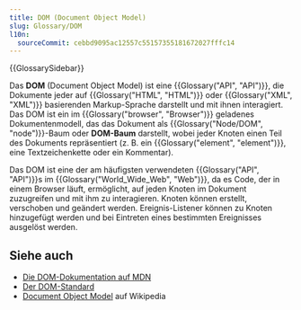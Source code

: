 ```yaml
---
title: DOM (Document Object Model)
slug: Glossary/DOM
l10n:
  sourceCommit: cebbd9095ac12557c55157355181672027fffc14
---
```


{{GlossarySidebar}}

Das **DOM** (Document Object Model) ist eine {{Glossary("API", "API")}}, die Dokumente jeder auf {{Glossary("HTML", "HTML")}} oder {{Glossary("XML", "XML")}} basierenden Markup-Sprache darstellt und mit ihnen interagiert. Das DOM ist ein im {{Glossary("browser", "Browser")}} geladenes Dokumentenmodell, das das Dokument als {{Glossary("Node/DOM", "node")}}-Baum oder **DOM-Baum** darstellt, wobei jeder Knoten einen Teil des Dokuments repräsentiert (z. B. ein {{Glossary("element", "element")}}, eine Textzeichenkette oder ein Kommentar).

Das DOM ist eine der am häufigsten verwendeten {{Glossary("API", "API")}}s im {{Glossary("World_Wide_Web", "Web")}}, da es Code, der in einem Browser läuft, ermöglicht, auf jeden Knoten im Dokument zuzugreifen und mit ihm zu interagieren. Knoten können erstellt, verschoben und geändert werden. Ereignis-Listener können zu Knoten hinzugefügt werden und bei Eintreten eines bestimmten Ereignisses ausgelöst werden.

## Siehe auch

- [Die DOM-Dokumentation auf MDN](/de/docs/Web/API/Document_Object_Model)
- [Der DOM-Standard](https://dom.spec.whatwg.org/)
- [Document Object Model](https://en.wikipedia.org/wiki/Document_Object_Model) auf Wikipedia
